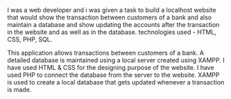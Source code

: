 I was a web developer and i was given a task to build a localhost website that would show the transaction between customers of a bank and also maintain a database and show updating the accounts after the transaction in the website and as well as in the database. technologies used - HTML, CSS, PHP, SQL.

This application allows transactions between customers of a bank. 
A detailed database is maintained using a local server created using XAMPP. 
I have used HTML & CSS for the designing purpose of the website. 
I have used PHP to connect the database from the server to the website. 
XAMPP is used to create a local database that gets updated whenever a transaction is made.
